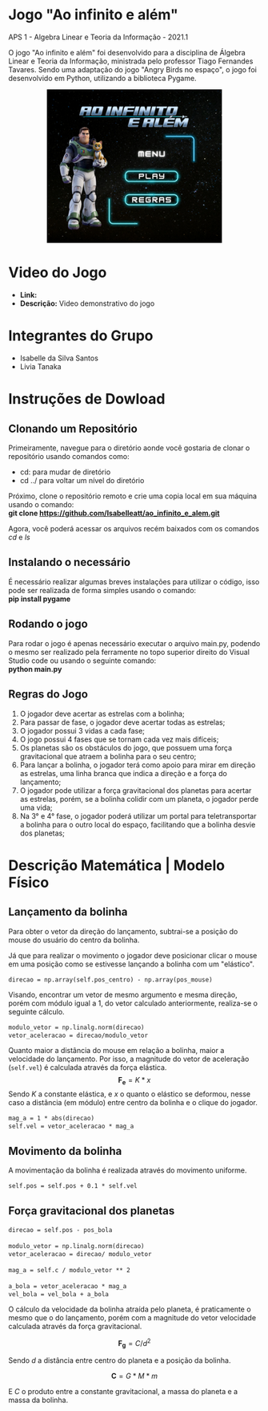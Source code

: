 # Jogo "Ao infinito e além"
APS 1 - Algebra Linear e Teoria da Informação - 2021.1

O jogo "Ao infinito e além" foi desenvolvido para a disciplina de Álgebra Linear e Teoria da Informação, ministrada pelo professor Tiago Fernandes Tavares. Sendo uma adaptação do jogo "Angry Birds no espaço", o jogo foi desenvolvido em Python, utilizando a biblioteca Pygame.

<p align="center">
  <img src="Assets/tela_inicial/menu_inicial.png" width="350" title="menu_inicial">
</p>

# Video do Jogo
* **Link:** 
* **Descrição:** Video demonstrativo do jogo

# Integrantes do Grupo
* Isabelle da Silva Santos
* Livia Tanaka

# Instruções de Dowload
## Clonando um Repositório
Primeiramente, navegue para o diretório aonde você gostaria de clonar o repositório usando comandos como:
*  cd: para mudar de diretório 
* cd ../ para voltar um nível do diretório <br>

Próximo, clone o repositório remoto e crie uma copia local em sua máquina usando o comando: <br>
**git clone https://github.com/Isabelleatt/ao_infinito_e_alem.git**

Agora, você poderá acessar os arquivos recém baixados com os comandos *cd* e *ls*

## Instalando o necessário
É necessário realizar algumas breves instalações para utilizar o código, isso pode ser realizada de forma simples usando o comando: <br>
**pip install pygame**

## Rodando o jogo
Para rodar o jogo é apenas necessário executar o arquivo main.py, podendo o mesmo ser realizado pela ferramente no topo superior direito do Visual Studio code ou usando o seguinte comando: <br>
**python main.py**

## Regras do Jogo

1. O jogador deve acertar as estrelas com a bolinha;
2. Para passar de fase, o jogador deve acertar todas as estrelas;
3. O jogador possui 3 vidas a cada fase;
4. O jogo possui 4 fases que se tornam cada vez mais difíceis;
5. Os planetas são os obstáculos do jogo, que possuem uma força gravitacional que atraem a bolinha para o seu centro;
6. Para lançar a bolinha, o jogador terá como apoio para mirar em direção as estrelas, uma linha branca que indica a direção e a força do lançamento;
7. O jogador pode utilizar a força gravitacional dos planetas para acertar as estrelas, porém, se a bolinha colidir com um planeta, o jogador perde uma vida;
8. Na 3° e 4° fase, o jogador poderá utilizar um portal para teletransportar a bolinha para o outro local do espaço, facilitando que a bolinha desvie dos planetas;

# Descrição Matemática | Modelo Físico

## Lançamento da bolinha

Para obter o vetor da direção do lançamento, subtrai-se a posição do mouse do usuário do centro da bolinha. 

Já que para realizar o movimento o jogador deve posicionar clicar o mouse em uma posição como se estivesse lançando a bolinha com um "elástico".

```
direcao = np.array(self.pos_centro) - np.array(pos_mouse)
```

Visando, encontrar um vetor de mesmo argumento e mesma direção, porém com módulo igual a 1, do vetor calculado anteriormente, realiza-se o seguinte cálculo.

```
modulo_vetor = np.linalg.norm(direcao)
vetor_aceleracao = direcao/modulo_vetor
```

Quanto maior a distância do mouse em relação a bolinha, maior a velocidade do lançamento. Por isso, a magnitude do vetor de aceleração (```self.vel```) é calculada através da força elástica. 
$$
\boldsymbol{F_e} = K * x
$$
Sendo $K$ a constante elástica, e $x$ o quanto o elástico se deformou, nesse caso a distância (em módulo) entre centro da bolinha e o clique do jogador.

```
mag_a = 1 * abs(direcao)
self.vel = vetor_aceleracao * mag_a
```
## Movimento da bolinha
A movimentação da bolinha é realizada através do movimento uniforme.

```
self.pos = self.pos + 0.1 * self.vel
```

## Força gravitacional dos planetas

```
direcao = self.pos - pos_bola

modulo_vetor = np.linalg.norm(direcao)
vetor_aceleracao = direcao/ modulo_vetor

mag_a = self.c / modulo_vetor ** 2

a_bola = vetor_aceleracao * mag_a
vel_bola = vel_bola + a_bola
```
O cálculo da velocidade da bolinha atraída pelo planeta, é praticamente o mesmo que o do lançamento, porém com a magnitude do vetor velocidade calculada através da força gravitacional.

$$
\boldsymbol{F_g} = C / d^2
$$

Sendo $d$ a distância entre centro do planeta e a posição da bolinha.

$$
\boldsymbol{C} = G * M * m
$$

E $C$ o produto entre a constante gravitacional, a massa do planeta e a massa da bolinha.


